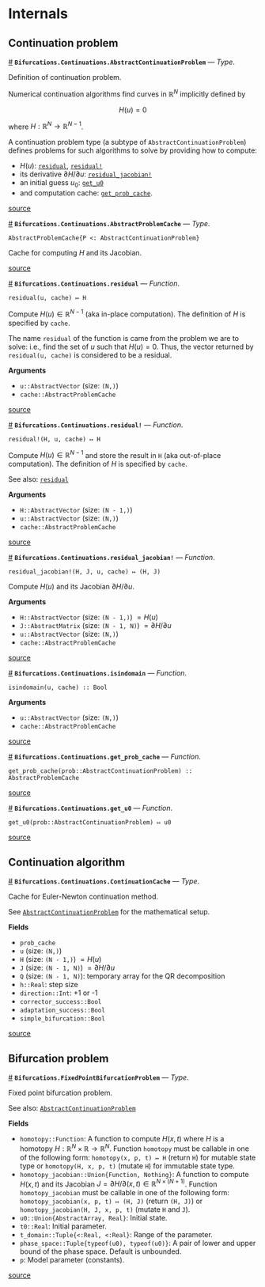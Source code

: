 
<a id='Internals-1'></a>

# Internals


<a id='Continuation-problem-1'></a>

## Continuation problem

<a id='Bifurcations.Continuations.AbstractContinuationProblem' href='#Bifurcations.Continuations.AbstractContinuationProblem'>#</a>
**`Bifurcations.Continuations.AbstractContinuationProblem`** &mdash; *Type*.



Definition of continuation problem.

Numerical continuation algorithms find curves in $\mathbb R^{N}$ implicitly defined by

$$
H(u) = 0
$$

where $H: \mathbb R^{N} \to \mathbb R^{N-1}$.

A continuation problem type (a subtype of `AbstractContinuationProblem`) defines problems for such algorithms to solve by providing how to compute:

  * $H(u)$: [`residual`](internals.md#Bifurcations.Continuations.residual), [`residual!`](internals.md#Bifurcations.Continuations.residual!)
  * its derivative $\partial H /  \partial u$: [`residual_jacobian!`](internals.md#Bifurcations.Continuations.residual_jacobian!)
  * an initial guess $u_0$: [`get_u0`](internals.md#Bifurcations.Continuations.get_u0)
  * and computation cache: [`get_prob_cache`](internals.md#Bifurcations.Continuations.get_prob_cache).


<a target='_blank' href='https://github.com/tkf/Bifurcations.jl/blob/828218782b02b8c931806f1ffdcfa840183df46b/src/continuations/interface.jl#L1-L21' class='documenter-source'>source</a><br>

<a id='Bifurcations.Continuations.AbstractProblemCache' href='#Bifurcations.Continuations.AbstractProblemCache'>#</a>
**`Bifurcations.Continuations.AbstractProblemCache`** &mdash; *Type*.



```
AbstractProblemCache{P <: AbstractContinuationProblem}
```

Cache for computing $H$ and its Jacobian.


<a target='_blank' href='https://github.com/tkf/Bifurcations.jl/blob/828218782b02b8c931806f1ffdcfa840183df46b/src/continuations/interface.jl#L24-L28' class='documenter-source'>source</a><br>

<a id='Bifurcations.Continuations.residual' href='#Bifurcations.Continuations.residual'>#</a>
**`Bifurcations.Continuations.residual`** &mdash; *Function*.



```
residual(u, cache) ↦ H
```

Compute $H(u) \in \mathbb R^{N - 1}$ (aka in-place computation). The definition of $H$ is specified by `cache`.

The name `residual` of the function is came from the problem we are to solve: i.e., find the set of $u$ such that $H(u) = 0$.  Thus, the vector returned by `residual(u, cache)` is considered to be a residual.

**Arguments**

  * `u::AbstractVector` (size: `(N,)`)
  * `cache::AbstractProblemCache`


<a target='_blank' href='https://github.com/tkf/Bifurcations.jl/blob/828218782b02b8c931806f1ffdcfa840183df46b/src/continuations/interface.jl#L31-L45' class='documenter-source'>source</a><br>

<a id='Bifurcations.Continuations.residual!' href='#Bifurcations.Continuations.residual!'>#</a>
**`Bifurcations.Continuations.residual!`** &mdash; *Function*.



```
residual!(H, u, cache) ↦ H
```

Compute $H(u) \in \mathbb R^{N - 1}$ and store the result in `H` (aka out-of-place computation). The definition of $H$ is specified by `cache`.

See also: [`residual`](internals.md#Bifurcations.Continuations.residual)

**Arguments**

  * `H::AbstractVector` (size: `(N - 1,)`)
  * `u::AbstractVector` (size: `(N,)`)
  * `cache::AbstractProblemCache`


<a target='_blank' href='https://github.com/tkf/Bifurcations.jl/blob/828218782b02b8c931806f1ffdcfa840183df46b/src/continuations/interface.jl#L48-L61' class='documenter-source'>source</a><br>

<a id='Bifurcations.Continuations.residual_jacobian!' href='#Bifurcations.Continuations.residual_jacobian!'>#</a>
**`Bifurcations.Continuations.residual_jacobian!`** &mdash; *Function*.



```
residual_jacobian!(H, J, u, cache) ↦ (H, J)
```

Compute $H(u)$ and its Jacobian $\partial H /  \partial u$.

**Arguments**

  * `H::AbstractVector` (size: `(N - 1,)`) $= H(u)$
  * `J::AbstractMatrix` (size: `(N - 1, N)`) $= \partial H /  \partial u$
  * `u::AbstractVector` (size: `(N,)`)
  * `cache::AbstractProblemCache`


<a target='_blank' href='https://github.com/tkf/Bifurcations.jl/blob/828218782b02b8c931806f1ffdcfa840183df46b/src/continuations/interface.jl#L64-L74' class='documenter-source'>source</a><br>

<a id='Bifurcations.Continuations.isindomain' href='#Bifurcations.Continuations.isindomain'>#</a>
**`Bifurcations.Continuations.isindomain`** &mdash; *Function*.



```
isindomain(u, cache) :: Bool
```

**Arguments**

  * `u::AbstractVector` (size: `(N,)`)
  * `cache::AbstractProblemCache`


<a target='_blank' href='https://github.com/tkf/Bifurcations.jl/blob/828218782b02b8c931806f1ffdcfa840183df46b/src/continuations/interface.jl#L77-L83' class='documenter-source'>source</a><br>

<a id='Bifurcations.Continuations.get_prob_cache' href='#Bifurcations.Continuations.get_prob_cache'>#</a>
**`Bifurcations.Continuations.get_prob_cache`** &mdash; *Function*.



```
get_prob_cache(prob::AbstractContinuationProblem) :: AbstractProblemCache
```


<a target='_blank' href='https://github.com/tkf/Bifurcations.jl/blob/828218782b02b8c931806f1ffdcfa840183df46b/src/continuations/interface.jl#L86-L88' class='documenter-source'>source</a><br>

<a id='Bifurcations.Continuations.get_u0' href='#Bifurcations.Continuations.get_u0'>#</a>
**`Bifurcations.Continuations.get_u0`** &mdash; *Function*.



```
get_u0(prob::AbstractContinuationProblem) ↦ u0
```


<a target='_blank' href='https://github.com/tkf/Bifurcations.jl/blob/828218782b02b8c931806f1ffdcfa840183df46b/src/continuations/interface.jl#L93-L95' class='documenter-source'>source</a><br>


<a id='Continuation-algorithm-1'></a>

## Continuation algorithm

<a id='Bifurcations.Continuations.ContinuationCache' href='#Bifurcations.Continuations.ContinuationCache'>#</a>
**`Bifurcations.Continuations.ContinuationCache`** &mdash; *Type*.



Cache for Euler-Newton continuation method.

See [`AbstractContinuationProblem`](internals.md#Bifurcations.Continuations.AbstractContinuationProblem) for the mathematical setup.

**Fields**

  * `prob_cache`
  * `u` (size: `(N,)`)
  * `H` (size: `(N - 1,)`) $= H(u)$
  * `J` (size: `(N - 1, N)`) $= \partial H / \partial u$
  * `Q` (size: `(N - 1, N)`): temporary array for the QR decomposition
  * `h::Real`: step size
  * `direction::Int`: +1 or -1
  * `corrector_success::Bool`
  * `adaptation_success::Bool`
  * `simple_bifurcation::Bool`


<a target='_blank' href='https://github.com/tkf/Bifurcations.jl/blob/828218782b02b8c931806f1ffdcfa840183df46b/src/continuations/euler_newton.jl#L12-L28' class='documenter-source'>source</a><br>


<a id='Bifurcation-problem-1'></a>

## Bifurcation problem

<a id='Bifurcations.FixedPointBifurcationProblem' href='#Bifurcations.FixedPointBifurcationProblem'>#</a>
**`Bifurcations.FixedPointBifurcationProblem`** &mdash; *Type*.



Fixed point bifurcation problem.

See also: [`AbstractContinuationProblem`](internals.md#Bifurcations.Continuations.AbstractContinuationProblem)

**Fields**

  * `homotopy::Function`: A function to compute $H(x, t)$ where $H$ is a homotopy $H: \mathbb R^N \times \mathbb R \to \mathbb R^N$. Function `homotopy` must be callable in one of the following form: `homotopy(x, p, t) ↦ H` (return `H`) for mutable state type or `homotopy(H, x, p, t)` (mutate `H`) for immutable state type.
  * `homotopy_jacobian::Union{Function, Nothing}`: A function to compute $H(x, t)$ and its Jacobian $J = \partial H / \partial (x, t) \in \mathbb R^{N \times (N+1)}$. Function `homotopy_jacobian` must be callable in one of the following form: `homotopy_jacobian(x, p, t) ↦ (H, J)` (return `(H, J)`) or `homotopy_jacobian(H, J, x, p, t)` (mutate `H` and `J`).
  * `u0::Union{AbstractArray, Real}`: Initial state.
  * `t0::Real`: Initial parameter.
  * `t_domain::Tuple{<:Real, <:Real}`: Range of the parameter.
  * `phase_space::Tuple{typeof(u0), typeof(u0)}`: A pair of lower and upper bound of the phase space.  Default is unbounded.
  * `p`: Model parameter (constants).


<a target='_blank' href='https://github.com/tkf/Bifurcations.jl/blob/828218782b02b8c931806f1ffdcfa840183df46b/src/fixedpoint.jl#L8-L32' class='documenter-source'>source</a><br>

